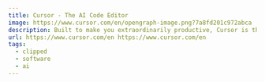 ```yaml
---
title: Cursor - The AI Code Editor
image: https://www.cursor.com/en/opengraph-image.png?7a8fd201c972abca
description: Built to make you extraordinarily productive, Cursor is the best way to code with AI.
url: https://www.cursor.com/en https://www.cursor.com/en
tags:
  - clipped
  - software
  - ai
---
```

